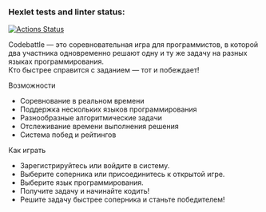 ### Hexlet tests and linter status:
[![Actions Status](https://github.com/TimoEvt/qa-engineer-project-85/actions/workflows/hexlet-check.yml/badge.svg)](https://github.com/TimoEvt/qa-engineer-project-85/actions)

Codebattle — это соревновательная игра для программистов, в которой два участника одновременно решают одну и ту же задачу на разных языках программирования.  
Кто быстрее справится с заданием — тот и побеждает!

Возможности

-  Соревнование в реальном времени
-  Поддержка нескольких языков программирования
-  Разнообразные алгоритмические задачи
-  Отслеживание времени выполнения решения
-  Система побед и рейтингов

Как играть

- Зарегистрируйтесь или войдите в систему.
- Выберите соперника или присоединитесь к открытой игре.
- Выберите язык программирования.
- Получите задачу и начинайте кодить!
- Решите задачу быстрее соперника и станьте победителем!
